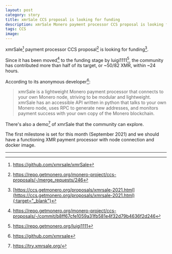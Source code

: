 ```yaml
---
layout: post
category: story
title: xmrSale CCS proposal is looking for funding
description: xmrSale Monero payment processor CCS proposal is looking for community funding.
tags: CCS
image: 
---
```


xmrSale[^1] payment processor CCS proposal[^2] is looking for funding[^3]. 

Since it has been moved[^4] to the funding stage by luigi1111[^5], the community has contributed more than half of its target, or ~50/82 XMR, within ~24 hours.

According to its anonymous developer[^6]:

> xmrSale is a lightweight Monero payment processor that connects to your own Monero node, striving to be modular and lightweight. xmrSale has an accessible API written in python that talks to your own Monero node, uses RPC to generate new addresses, and monitors payment success with your own copy of the Monero blockchain.

There's also a demo[^7] of xmrSale that the community can explore.

The first milestone is set for this month (September 2021) and we should have a functioning XMR payment processor with node connection and docker image.


---

[^1]: https://github.com/xmrsale/xmrSale
[^2]: https://repo.getmonero.org/monero-project/ccs-proposals/-/merge_requests/246
[^3]: [https://ccs.getmonero.org/proposals/xmrsale-2021.html](https://ccs.getmonero.org/proposals/xmrsale-2021.html){:target="_blank"}
[^4]: https://repo.getmonero.org/monero-project/ccs-proposals/-/commit/b8ff67cfe1059a31fb581e4f32d79b4636f2d246
[^5]: https://repo.getmonero.org/luigi1111
[^6]: https://github.com/xmrsale
[^7]: https://try.xmrsale.org/
